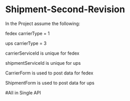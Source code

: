 # Shipment-Second-Revision
In the Project assume the following:

fedex carrierType = 1 

ups carrierType  = 3

carrierServiceId is unique for fedex

shipmentServiceId is unique for ups

CarrierForm is used to post data for fedex

ShipmentForm is used to post data for ups

#All in Single API
